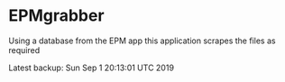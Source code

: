 # EPMgrabber
Using a database from the EPM app this application scrapes the files as required


Latest backup: Sun Sep 1 20:13:01 UTC 2019
